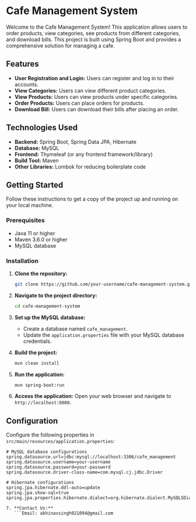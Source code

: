# Cafe Management System

Welcome to the Cafe Management System! This application allows users to order products, view categories, see products from different categories, and download bills. This project is built using Spring Boot and provides a comprehensive solution for managing a cafe.

## Features

- **User Registration and Login:** Users can register and log in to their accounts.
- **View Categories:** Users can view different product categories.
- **View Products:** Users can view products under specific categories.
- **Order Products:** Users can place orders for products.
- **Download Bill:** Users can download their bills after placing an order.

## Technologies Used

- **Backend:** Spring Boot, Spring Data JPA, Hibernate
- **Database:** MySQL
- **Frontend:** Thymeleaf (or any frontend framework/library)
- **Build Tool:** Maven
- **Other Libraries:** Lombok for reducing boilerplate code

## Getting Started

Follow these instructions to get a copy of the project up and running on your local machine.

### Prerequisites

- Java 11 or higher
- Maven 3.6.0 or higher
- MySQL database

### Installation

1. **Clone the repository:**
    ```bash
    git clone https://github.com/your-username/cafe-management-system.git
    ```
   
2. **Navigate to the project directory:**
    ```bash
    cd cafe-management-system
    ```

3. **Set up the MySQL database:**
    - Create a database named `cafe_management`.
    - Update the `application.properties` file with your MySQL database credentials.

4. **Build the project:**
    ```bash
    mvn clean install
    ```

5. **Run the application:**
    ```bash
    mvn spring-boot:run
    ```

6. **Access the application:**
    Open your web browser and navigate to `http://localhost:8080`.

## Configuration

Configure the following properties in `src/main/resources/application.properties`:

```properties
# MySQL database configurations
spring.datasource.url=jdbc:mysql://localhost:3306/cafe_management
spring.datasource.username=your-username
spring.datasource.password=your-password
spring.datasource.driver-class-name=com.mysql.cj.jdbc.Driver

# Hibernate configurations
spring.jpa.hibernate.ddl-auto=update
spring.jpa.show-sql=true
spring.jpa.properties.hibernate.dialect=org.hibernate.dialect.MySQL5Dialect

7. **Contact Us:**
   ```Email: abhinavsingh021094@gmail.com
